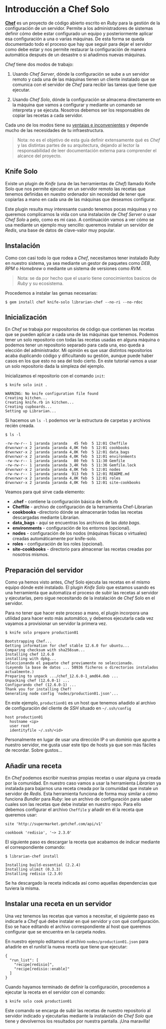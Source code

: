 # Introducción a Chef Solo

[**Chef**](https://www.chef.io/chef/) es un proyecto de código abierto escrito en *Ruby* para la gestión de la configuración de un servidor. Permite a los administradores de sistemas definir cómo debe estar configurado un equipo y posteriormente aplicar esa configuración a una o varias máquinas. De esta forma se queda documentado todo el proceso que hay que seguir para dejar el servidor como debe estar y nos permite restaurar la configuración de manera automática después de un desastre o si añadimos nuevas máquinas.

*Chef* tiene dos modos de trabajo:

1. Usando *Chef Server*, dónde la configuración se sube a un servidor remoto y cada una de las máquinas tienen un cliente instalado que se comunica con el servidor de *Chef* para recibir las tareas que tiene que ejecutar.

2. Usando *Chef Solo*, dónde la configuración se almacena directamente en la máquina que vamos a configurar y mediante un comando se interpreta y se ejecuta. Nosotros debemos ser los responsables de copiar las recetas a cada servidor.

Cada uno de los modos tiene su [ventajas e inconvenientes](http://serverfault.com/questions/514104/chef-server-vs-chef-solo) y depende mucho de las necesidades de tu infraestructura.

> Nota: no es el objetivo de esta guía definir extensamente qué es *Chef* y las distintas partes de su arquitectura, dejando al lector la responsabilidad de leer documentación externa para comprender el alcance del proyecto.


## Knife Solo

Existe un plugin de *Knife* (una de las herramientas de *Chef*) llamado Knife Solo que nos permite ejecutar en un servidor remoto las recetas que tenemos definidas en nuestro ordenador sin necesidad de tener que copiarlas a mano en cada una de las máquinas que deseamos configurar.

Este plugin resulta muy interesante cuando tenemos pocas máquinas y no queremos complicarnos la vida con una instalación de *Chef Server* o usar *Chef Solo* a pelo, como es mi caso. A continuación vamos a ver cómo se usa mediante un ejemplo muy sencillo: queremos instalar un servidor de *Redis*, una base de datos de clave-valor muy popular.


## Instalación

Como con casi todo lo que rodea a *Chef*, necesitamos tener instalado *Ruby* en nuestro sistema, ya sea mediante un gestor de paquetes como *DEB*, *RPM* o *Homebrew* o mediante un sistema de versiones como *RVM*.

> Nota: se da por hecho que el usario tiene conocimientos basicos de *Ruby* y su ecosistema.

Procedemos a instalar las gemas necesarias:

```
$ gem install chef knife-solo librarian-chef --no-ri --no-rdoc
```


## Inicialización

En *Chef* se trabaja por respositorios de código que contienen las recetas que se pueden aplicar a cada una de las máquinas que tenemos. Podemos tener un solo repositorio con todas las recetas usadas en alguna máquina o podemos tener un repositorio separado para cada una, eso queda a elección del administrador. Mi opinión es que usar distintos repositorios acaba duplicando código y dificultando su gestión, aunque puede haber casos en los que esto no sea del todo cierto. En este tutorial vamos a usar un solo repositorio dada la simpleza del ejemplo.

Inicializamos el repositorio con el comando `init`:

```
$ knife solo init .

WARNING: No knife configuration file found
Creating kitchen...
Creating knife.rb in kitchen...
Creating cupboards...
Setting up Librarian...
```

Si hacemos un `ls -l` podemos ver la estructura de carpetas y archivos recién creada.

```
$ ls -l

-rw-rw-r-- 1 jaranda jaranda   45 feb  5 12:01 Cheffile
drwxrwxr-x 2 jaranda jaranda 4,0K feb  5 12:01 cookbooks
drwxrwxr-x 2 jaranda jaranda 4,0K feb  5 12:01 data_bags
drwxrwxr-x 2 jaranda jaranda 4,0K feb  5 12:01 environments
-rw-rw-r-- 1 jaranda jaranda   80 feb  5 11:30 Gemfile
-rw-rw-r-- 1 jaranda jaranda 3,4K feb  5 11:36 Gemfile.lock
drwxrwxr-x 2 jaranda jaranda 4,0K feb  5 12:01 nodes
-rw-rw-r-- 1 jaranda jaranda  913 feb  5 12:01 README.md
drwxrwxr-x 2 jaranda jaranda 4,0K feb  5 12:01 roles
drwxrwxr-x 2 jaranda jaranda 4,0K feb  5 12:01 site-cookbooks
```

Veamos para qué sirve cada elemento:

* **.chef** - contiene la configuración básica de knife.rb
* **Cheffile** - archivo de configuración de la herramienta Chef-Librarian
* **cookbooks** -directorio dónde se almacenarán todas las recetas descargadas mediante Librarian.
* **data_bags** - aquí se encuentras los archivos de las *data bags*.
* **environments** - configuración de los entornos (opcional).
* **nodes** - configuración de los nodos (máquinas físicas o virtuales) creadas automáticamente por knife-solo.
* **roles** - configuración de los roles (opcional).
* **site-cookbooks** - directorio para almacenar las recetas creadas por nosotros mismos.


## Preparación del servidor

Como ya hemos visto antes, *Chef* Solo ejecuta las recetas en el mismo equipo dónde esté instalado. El plugin *Knife Solo* que estamos usando es una herramienta que automatiza el proceso de subir las recetas al servidor y ejecutarlas, pero sigue necesitando de la instalación de *Chef* Solo en el servidor.

Para no tener que hacer este proceso a mano, el plugin incorpora una utilidad para hacer esto más automático, y debemos ejecutarla cada vez vayamos a provisionar un servidor la primera vez.

```
$ knife solo prepare production01

Bootstrapping Chef...
Getting information for chef stable 12.6.0 for ubuntu...
Comparing checksum with sha256sum...
Installing chef 12.6.0
installing with dpkg...
Seleccionando el paquete chef previamente no seleccionado.
(Leyendo la base de datos ... 50936 ficheros o directorios instalados actualmente.)
Preparing to unpack .../chef_12.6.0-1_amd64.deb ...
Unpacking chef (12.6.0-1) ...
Configurando chef (12.6.0-1) ...
Thank you for installing Chef!
Generating node config 'nodes/production01.json'...
```

En este ejemplo, `production01` es un host que tenemos añadido al archivo de configuración del cliente de *SSH* situado en `~/.ssh/config`

```
host production01
  hostname <ip>
  user root
  identityfile ~/.ssh/<id>
```

Personalmente en lugar de usar una dirección IP o un dominio que apunte a nuestro servidor, me gusta usar este tipo de hosts ya que son más fáciles de recordar. Sobre gustos...


## Añadir una receta

En *Chef* podemos escribir nuestras propias recetas o usar alguna ya creada por la comunidad. En nuestro caso vamos a usar la herramienta *Librarian* ya instalada para bajarnos una receta creada por la comunidad que instale un servidor de *Redis*. Esta herramienta funciona de forma muy similar a cómo funciona *Bundler* para *Ruby*: lee un archivo de configuración para saber cuales son las recetas que debe instalar en nuestro repo. Para ello debemos configurar el archivo `Cheffile` y añadir en él la receta que queremos usar:

```
site 'http://supermarket.getchef.com/api/v1'

cookbook 'redisio', '~> 2.3.0'
```

El siguiente paso es descargar la receta que acabamos de indicar mediante el correspondiente comando:

```
$ librarian-chef install

Installing build-essential (2.2.4)
Installing ulimit (0.3.3)
Installing redisio (2.3.0)
```

Se ha descargado la receta indicada así como aquellas dependencias que tuviera la misma.


## Instalar una receta en un servidor

Una vez tenemos las recetas que vamos a necesitar, el siguiente paso es indicarle a *Chef* qué debe instalar en qué servidor y con qué configuración. Eso se hace editando el archivo correspondiente al host que queremos configurar que se encuentra en la carpeta *nodes*.

En nuestro ejemplo editamos el archivo `nodes/production01.json` para añadirle en el *runlist* la nueva receta que tiene que ejecutar:

```
{
  "run_list": [
    "recipe[redisio]",
    "recipe[redisio::enable]"
  ]
}
```

Cuando hayamos terminado de definir la configuración, procedemos a ejecutar la receta en el servidor con el comando:

```
$ knife solo cook production01
```

Este comando se encarga de subir las recetas de nuestro repositorio al servidor indicado y ejecutarlas mediante la instalación de *Chef Solo* que tiene y devolvernos los resultados por nuestra pantalla. ¡Una maravilla!


